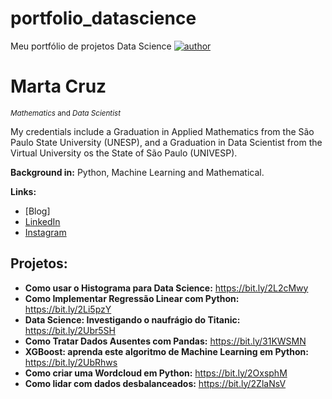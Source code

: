# portfolio_datascience
Meu portfólio de projetos Data Science
[![author](https://img.shields.io/badge/author-MartaCruz-red.svg)](https://www.linkedin.com/in/martamartacruz) 
<p align="center">
 
</p>

# Marta Cruz
<sub>*Mathematics* and *Data Scientist* </sub>

My credentials include a Graduation in Applied Mathematics from the São Paulo State University (UNESP), and a Graduation in Data Scientist from the Virtual University os the State of São Paulo (UNIVESP).

**Background in:** Python, Machine Learning and Mathematical.

**Links:**
* [Blog]
* [LinkedIn](https://www.linkedin.com/in/martamartacruz/)
* [Instagram](https://www.instagram.com/martamartacruz/)


## Projetos:

* **Como usar o Histograma para Data Science:** https://bit.ly/2L2cMwy
* **Como Implementar Regressão Linear com Python:** https://bit.ly/2Li5pzY
* **Data Science: Investigando o naufrágio do Titanic:** https://bit.ly/2Ubr5SH
* **Como Tratar Dados Ausentes com Pandas:** https://bit.ly/31KWSMN
* **XGBoost: aprenda este algoritmo de Machine Learning em Python:** https://bit.ly/2UbRhws
* **Como criar uma Wordcloud em Python:** https://bit.ly/2OxsphM
* **Como lidar com dados desbalanceados:** https://bit.ly/2ZlaNsV
